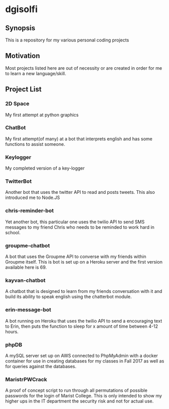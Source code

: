# dgisolfi

## Synopsis
This is a repository for my various personal coding projects 

## Motivation
Most projects listed here are out of necessity or are created in order for me to learn a new language/skill.

## Project List

### 2D Space
My first attempt at python graphics

### ChatBot
My first attempt(of many) at a bot that interprets english and has some functions to assist someone.

### Keylogger
My completed version of a key-logger

### TwitterBot	
Another bot that uses the twitter API to read and posts tweets. This also introduced me to Node.JS

### chris-reminder-bot
Yet another bot, this particular one uses the twilio API to send SMS messages to my friend Chris who needs to be reminded to work hard in school.

### groupme-chatbot
A bot that uses the Groupme API to converse with my friends within Groupme itself. This is bot is set up on a Heroku server and the first version available here is 69.


### kayvan-chatbot
A chatbot that is designed to learn from my friends conversation with it and build its ability to speak english using the chatterbot module.

### erin-message-bot

A bot running on Heroku that uses the twilio API to send a encouraging text to Erin, then puts the function to sleep for x amount of time between 4-12 hours.

### phpDB
A mySQL server set up on AWS connected to PhpMyAdmin with a docker container for use in creating databases for my classes in Fall 2017 as well as for queries against the databases. 


### MaristrPWCrack

A proof of concept script to run through all permutations of possible passwords for the login of Marist College. This is only intended to show my higher ups in the IT department the security risk and not for actual use.
